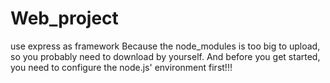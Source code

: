 # Web_project
use express as framework
Because the node_modules is too big to upload, so you probably need to download by yourself. And before you get started, you need to configure the node.js' environment first!!!
